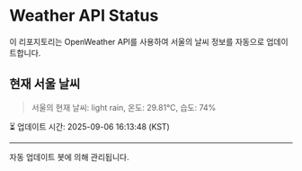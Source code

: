 
# Weather API Status

이 리포지토리는 OpenWeather API를 사용하여 서울의 날씨 정보를 자동으로 업데이트합니다.

## 현재 서울 날씨
> 서울의 현재 날씨: light rain, 온도: 29.81°C, 습도: 74%

⏳ 업데이트 시간: 2025-09-06 16:13:48 (KST)

---
자동 업데이트 봇에 의해 관리됩니다.
